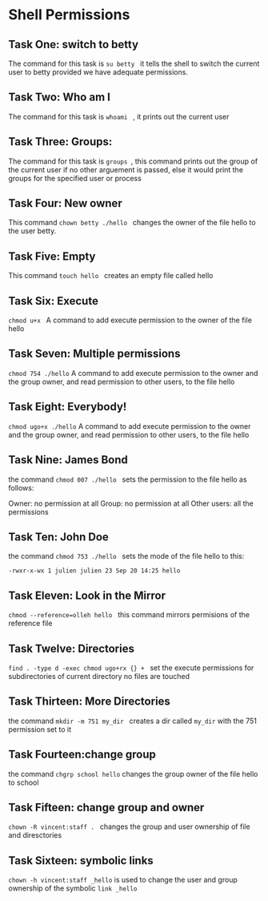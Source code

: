 # Shell Permissions

## Task One: switch to betty

The command for this task is ```su betty ``` it tells the shell to switch the current user to betty provided we have adequate permissions.

## Task Two: Who am I

The command for this task is ```whoami ``` , it prints out the current user

## Task Three: Groups:

The command for this task is ```groups ```, this command prints out the group of the current user if no other arguement is passed, else it would print the groups for the specified user or process

## Task Four: New owner

This command ```chown betty ./hello ``` changes the owner of the file hello to the user betty.

## Task Five: Empty

This command ```touch hello ``` creates an empty file called hello

## Task Six: Execute

```chmod u+x ``` A command to add execute permission to the owner of the file hello

## Task Seven: Multiple permissions

```chmod 754 ./hello``` A command to add execute permission to the owner and the group owner, and read permission to other users, to the file hello

## Task Eight: Everybody!

```chmod ugo+x ./hello``` A command to add execute permission to the owner and the group owner, and read permission to other users, to the file hello

## Task Nine: James Bond

the command ```chmod 007 ./hello ``` sets the permission to the file hello as follows:

Owner: no permission at all
Group: no permission at all
Other users: all the permissions

## Task Ten: John Doe

the command ```chmod 753 ./hello ``` sets the mode of the file hello to this:

```-rwxr-x-wx 1 julien julien 23 Sep 20 14:25 hello```

## Task Eleven: Look in the Mirror

```chmod --reference=olleh hello ``` this command mirrors permisions of the reference file

## Task Twelve: Directories
 
```find . -type d -exec chmod ugo+rx {} + ``` set the execute permissions for subdirectories of current directory no files are touched


## Task Thirteen: More Directories

the command ```mkdir -m 751 my_dir ``` creates a dir called ```my_dir``` with the 751 permission set to it


## Task Fourteen:change group

the command ```chgrp school hello``` changes the group owner of the file hello to school

## Task Fifteen: change group and owner

```chown -R vincent:staff . ``` changes the group and user ownership of file and diresctories


## Task Sixteen: symbolic links

```chown -h vincent:staff _hello``` is used to change the user and  group ownership of the symbolic ```link _hello```
